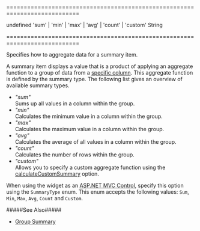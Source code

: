 ===========================================================================
<!--default-->undefined<!--/default-->
<!--acceptValues-->'sum' | 'min' | 'max' | 'avg' | 'count' | 'custom'<!--/acceptValues-->
<!--type-->String<!--/type-->
===========================================================================

<!--shortDescription-->
Specifies how to aggregate data for a summary item.
<!--/shortDescription-->

<!--fullDescription-->
A summary item displays a value that is a product of applying an aggregate function to a group of data from a [specific column](/Documentation/ApiReference/UI_Widgets/dxDataGrid/Configuration/summary/groupItems/#column). This aggregate function is defined by the summary type. The following list gives an overview of available summary types.

- *"sum"*        
Sums up all values in a column within the group.
- *"min"*        
Calculates the minimum value in a column within the group.
- *"max"*        
Calculates the maximum value in a column within the group.
- *"avg"*        
Calculates the average of all values in a column within the group.
- *"count"*        
Calculates the number of rows within the group.
- *"custom"*    
Allows you to specify a custom aggregate function using the [calculateCustomSummary](/Documentation/ApiReference/UI_Widgets/dxDataGrid/Configuration/summary/#calculateCustomSummary) option.

When using the widget as an [ASP.NET MVC Control](/Documentation/Guide/ASP.NET_MVC_Controls/Fundamentals/), specify this option using the `SummaryType` enum. This enum accepts the following values: `Sum`, `Min`, `Max`, `Avg`, `Count` and `Custom`.

#####See Also#####
- [Group Summary](/Documentation/Guide/Widgets/DataGrid/Summaries/Group_Summary/)
<!--/fullDescription-->